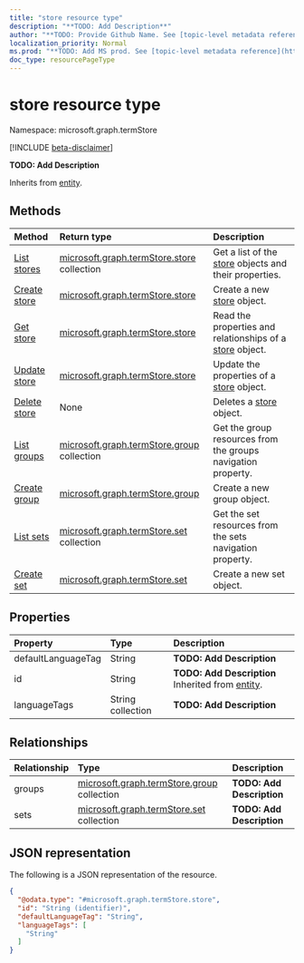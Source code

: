 ```yaml
---
title: "store resource type"
description: "**TODO: Add Description**"
author: "**TODO: Provide Github Name. See [topic-level metadata reference](https://msgo.azurewebsites.net/add/document/guidelines/metadata.html#topic-level-metadata)**"
localization_priority: Normal
ms.prod: "**TODO: Add MS prod. See [topic-level metadata reference](https://msgo.azurewebsites.net/add/document/guidelines/metadata.html#topic-level-metadata)**"
doc_type: resourcePageType
---
```


# store resource type

Namespace: microsoft.graph.termStore

[!INCLUDE [beta-disclaimer](../../includes/beta-disclaimer.md)]

**TODO: Add Description**


Inherits from [entity](../resources/termstore-entity.md).

## Methods
|Method|Return type|Description|
|:---|:---|:---|
|[List stores](../api/termstore-store-list.md)|[microsoft.graph.termStore.store](../resources/termstore-store.md) collection|Get a list of the [store](../resources/termstore-store.md) objects and their properties.|
|[Create store](../api/termstore-store-create.md)|[microsoft.graph.termStore.store](../resources/termstore-store.md)|Create a new [store](../resources/termstore-store.md) object.|
|[Get store](../api/termstore-store-get.md)|[microsoft.graph.termStore.store](../resources/termstore-store.md)|Read the properties and relationships of a [store](../resources/termstore-store.md) object.|
|[Update store](../api/termstore-store-update.md)|[microsoft.graph.termStore.store](../resources/termstore-store.md)|Update the properties of a [store](../resources/termstore-store.md) object.|
|[Delete store](../api/termstore-store-delete.md)|None|Deletes a [store](../resources/termstore-store.md) object.|
|[List groups](../api/termstore-store-list-groups.md)|[microsoft.graph.termStore.group](../resources/termstore-group.md) collection|Get the group resources from the groups navigation property.|
|[Create group](../api/termstore-store-post-groups.md)|[microsoft.graph.termStore.group](../resources/termstore-group.md)|Create a new group object.|
|[List sets](../api/termstore-store-list-sets.md)|[microsoft.graph.termStore.set](../resources/termstore-set.md) collection|Get the set resources from the sets navigation property.|
|[Create set](../api/termstore-store-post-sets.md)|[microsoft.graph.termStore.set](../resources/termstore-set.md)|Create a new set object.|

## Properties
|Property|Type|Description|
|:---|:---|:---|
|defaultLanguageTag|String|**TODO: Add Description**|
|id|String|**TODO: Add Description** Inherited from [entity](../resources/termstore-entity.md).|
|languageTags|String collection|**TODO: Add Description**|

## Relationships
|Relationship|Type|Description|
|:---|:---|:---|
|groups|[microsoft.graph.termStore.group](../resources/termstore-group.md) collection|**TODO: Add Description**|
|sets|[microsoft.graph.termStore.set](../resources/termstore-set.md) collection|**TODO: Add Description**|

## JSON representation
The following is a JSON representation of the resource.
<!-- {
  "blockType": "resource",
  "keyProperty": "id",
  "@odata.type": "microsoft.graph.termStore.store",
  "baseType": "microsoft.graph.entity",
  "openType": false
}
-->
``` json
{
  "@odata.type": "#microsoft.graph.termStore.store",
  "id": "String (identifier)",
  "defaultLanguageTag": "String",
  "languageTags": [
    "String"
  ]
}
```

